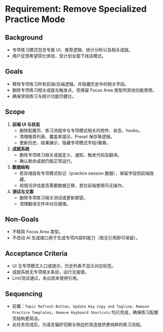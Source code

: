 # Requirement: Remove Specialized Practice Mode

## Background
- 专项练习模式包含专属 UI、推荐逻辑、统计分析以及相关成就。
- 用户反馈希望简化体验，现计划全面下线该模式。

## Goals
- 移除专项练习所有前端/后端逻辑，并隐藏历史中的相关字段。
- 删除专项练习相关成就与触发点，但保留 Focus Area 类型供其他功能使用。
- 确保常规练习与统计功能仍健壮。

## Scope
1. **前端 UI 与状态**
   - 删除配置页、练习流程中与专项模式相关的控件、状态、hooks。
   - 清理推荐列表、覆盖率提示、Preset 保存等逻辑。
   - 更新历史、结果展示，隐藏专项模式字段/徽章。
2. **成就系统**
   - 删除专项练习相关成就定义、通知、触发代码及翻译。
   - 确认剩余成就仍能正常运行。
3. **数据结构**
   - 若存储层有专项模式标记（practice session 数据），保留字段但前端隐藏。
   - 视情况评估是否需要数据迁移，若仅前端使用可无操作。
4. **测试与文案**
   - 删除专项练习相关测试或更新期望。
   - 清理翻译文件中对应键值。

## Non-Goals
- 不精简 Focus Area 类型。
- 不改动 AI 生成接口用于生成专项内容的能力（若无引用即可保留）。

## Acceptance Criteria
- UI 无专项模式入口或提示，历史列表不显示对应标签。
- 成就系统无专项相关条目，运行无报错。
- Lint/测试通过，未出现未使用引用。

## Sequencing
- 前置：`Topic Refresh Button`、`Update Key Copy and Tagline`、`Remove Practice Templates`、`Remove Keyboard Shortcuts` 均已完成，确保练习配置页结构更简洁。
- 此任务完成后，为语言偏好切换与侧边栏改造提供更纯粹的练习流程。
